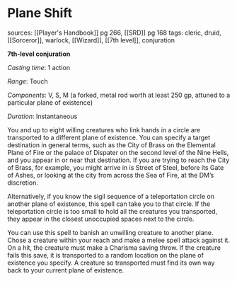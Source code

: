 # Plane Shift
sources: [[Player's Handbook]] pg 266, [[SRD]] pg 168
tags: cleric, druid, [[Sorceror]], warlock, [[Wizard]], [[7th level]], conjuration

**7th-level conjuration**

*Casting time*: 1 action

*Range*: Touch

*Components*: V, S, M (a forked, metal rod worth at least 250 gp, attuned to a particular plane of existence)

*Duration*: Instantaneous

You and up to eight willing creatures who link hands in a circle are transported to a different plane of existence. You can specify a target destination in general terms, such as the City of Brass on the Elemental Plane of Fire or the palace of Dispater on the second level of the Nine Hells, and you appear in or near that destination. If you are trying to reach the City of Brass, for example, you might arrive in is Street of Steel, before its Gate of Ashes, or looking at the city from across the Sea of Fire, at the DM’s discretion.

Alternatively, if you know the sigil sequence of a teleportation circle on another plane of existence, this spell can take you to that circle. If the teleportation circle is too small to hold all the creatures you transported, they appear in the closest unoccupied spaces next to the circle.

You can use this spell to banish an unwilling creature to another plane.  Chose a creature within your reach and make a melee spell attack against it. On a hit, the creature must make a Charisma saving throw. If the creature fails this save, it is transported to a random location on the plane of existence you specify. A creature so transported must find its own way back to your current plane of existence.
